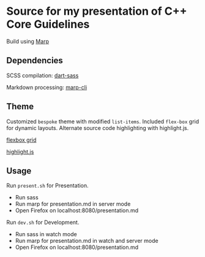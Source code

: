 # Source for my presentation of C++ Core Guidelines

Build using [Marp](https://marpit.marp.app)

## Dependencies

SCSS compilation: [dart-sass](https://github.com/sass/dart-sass)

Markdown processing: [marp-cli](https://github.com/marp-team/marp-cli)

## Theme

Customized `bespoke` theme with modified `list-items`. Included `flex-box` grid for dynamic layouts. Alternate source code highlighting with highlight.js.

[flexbox grid](http://flexboxgrid.com/)

[highlight.js](https://github.com/highlightjs/highlight.js)

## Usage

Run `present.sh` for Presentation.

* Run sass
* Run marp for presentation.md in server mode
* Open Firefox on localhost:8080/presentation.md

Run `dev.sh` for Development.
* Run sass in watch mode
* Run marp for presentation.md in watch and  server mode
* Open Firefox on localhost:8080/presentation.md